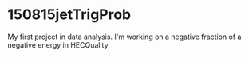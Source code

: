 # 150815jetTrigProb

My first project in data analysis. I'm working on a negative fraction of a negative energy in HECQuality
